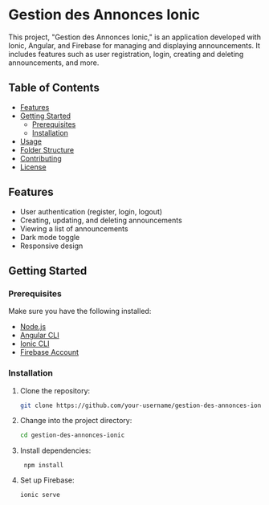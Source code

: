 # Gestion des Annonces Ionic

This project, "Gestion des Annonces Ionic," is an application developed with Ionic, Angular, and Firebase for managing and displaying announcements. It includes features such as user registration, login, creating and deleting announcements, and more.

## Table of Contents

- [Features](#features)
- [Getting Started](#getting-started)
  - [Prerequisites](#prerequisites)
  - [Installation](#installation)
- [Usage](#usage)
- [Folder Structure](#folder-structure)
- [Contributing](#contributing)
- [License](#license)

## Features

- User authentication (register, login, logout)
- Creating, updating, and deleting announcements
- Viewing a list of announcements
- Dark mode toggle
- Responsive design

## Getting Started

### Prerequisites

Make sure you have the following installed:

- [Node.js](https://nodejs.org/)
- [Angular CLI](https://cli.angular.io/)
- [Ionic CLI](https://ionicframework.com/docs/intro/cli)
- [Firebase Account](https://firebase.google.com/)

### Installation

1. Clone the repository:

   ```bash
   git clone https://github.com/your-username/gestion-des-annonces-ionic.git

2. Change into the project directory:

    ```bash
    cd gestion-des-annonces-ionic

3. Install dependencies:

    ```bas
     npm install

4. Set up Firebase:

    ```bash
    ionic serve
